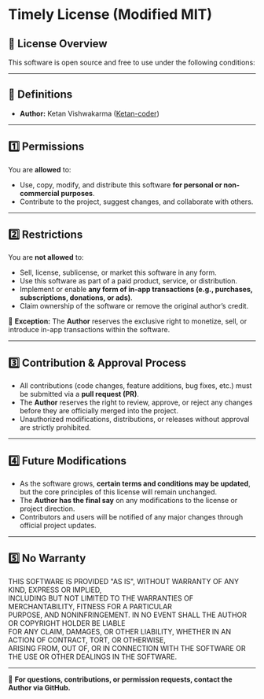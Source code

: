 # Timely License (Modified MIT)

## 📜 License Overview  
This software is open source and free to use under the following conditions:  

---

## 🔹 Definitions  
- **Author:** Ketan Vishwakarma ([Ketan-coder](https://github.com/Ketan-coder))  

---

## 1️⃣ Permissions  
You are **allowed** to:  
- Use, copy, modify, and distribute this software **for personal or non-commercial purposes**.  
- Contribute to the project, suggest changes, and collaborate with others.  

---

## 2️⃣ Restrictions  
You are **not allowed** to:  
- Sell, license, sublicense, or market this software in any form.  
- Use this software as part of a paid product, service, or distribution.  
- Implement or enable **any form of in-app transactions (e.g., purchases, subscriptions, donations, or ads)**.  
- Claim ownership of the software or remove the original author’s credit.  

🚨 **Exception:** The **Author** reserves the exclusive right to monetize, sell, or introduce in-app transactions within the software.  

---

## 3️⃣ Contribution & Approval Process  
- All contributions (code changes, feature additions, bug fixes, etc.) must be submitted via a **pull request (PR)**.  
- The **Author** reserves the right to review, approve, or reject any changes before they are officially merged into the project.  
- Unauthorized modifications, distributions, or releases without approval are strictly prohibited.  

---

## 4️⃣ Future Modifications  
- As the software grows, **certain terms and conditions may be updated**, but the core principles of this license will remain unchanged.  
- The **Author has the final say** on any modifications to the license or project direction.  
- Contributors and users will be notified of any major changes through official project updates.  

---

## 5️⃣ No Warranty  
THIS SOFTWARE IS PROVIDED "AS IS", WITHOUT WARRANTY OF ANY KIND, EXPRESS OR IMPLIED,  
INCLUDING BUT NOT LIMITED TO THE WARRANTIES OF MERCHANTABILITY, FITNESS FOR A PARTICULAR  
PURPOSE, AND NONINFRINGEMENT. IN NO EVENT SHALL THE AUTHOR OR COPYRIGHT HOLDER BE LIABLE  
FOR ANY CLAIM, DAMAGES, OR OTHER LIABILITY, WHETHER IN AN ACTION OF CONTRACT, TORT, OR OTHERWISE,  
ARISING FROM, OUT OF, OR IN CONNECTION WITH THE SOFTWARE OR THE USE OR OTHER DEALINGS IN THE SOFTWARE.  

---

📌 **For questions, contributions, or permission requests, contact the Author via GitHub.**  
